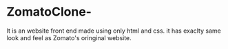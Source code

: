 # ZomatoClone-
It is an website front end made using only html and css. it has exaclty same look and feel as Zomato's oringinal website.
